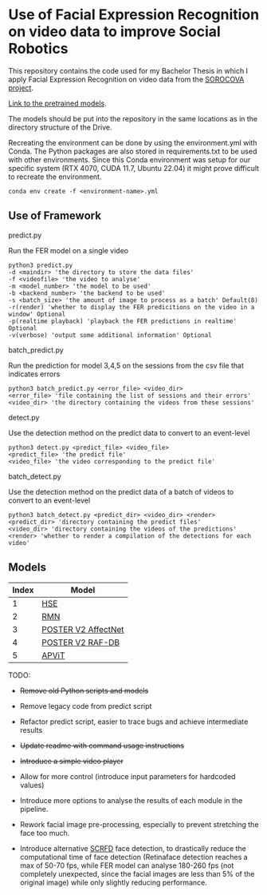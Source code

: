 # Use of Facial Expression Recognition on video data to improve Social Robotics

This repository contains the code used for my Bachelor Thesis in which I apply Facial Expression Recognition on video data from the [SOROCOVA project](https://sorocova.nl/en/sorocova/).

[Link to the pretrained models](https://drive.google.com/drive/folders/1ODO24RpaiRb9QMjCk1gLADwfevUxFPC4?usp=sharing).

The models should be put into the repository in the same locations as in the directory structure of the Drive.


Recreating the environment can be done by using the environment.yml with Conda. The Python packages are also stored in requirements.txt to be used with other environments.
Since this Conda environment was setup for our specific system (RTX 4070, CUDA 11.7, Ubuntu 22.04) it might prove difficult to recreate the environment.
 ```
conda env create -f <environment-name>.yml
```

## Use of Framework

predict.py

Run the FER model on a single video
```
python3 predict.py
-d <maindir> 'the directory to store the data files'
-f <videofile> 'the video to analyse'
-m <model_number> 'the model to be used'
-b <backend_number> 'the backend to be used'
-s <batch_size> 'the amount of image to process as a batch' Default(8)
-r(render) 'whether to display the FER predicitions on the video in a window' Optional
-p(realtime playback) 'playback the FER predictions in realtime' Optional
-v(verbose) 'output some additional information' Optional
```

batch_predict.py

Run the prediction for model 3,4,5 on the sessions from the csv file that indicates errors
```
python3 batch_predict.py <error_file> <video_dir>
<error_file> 'file containing the list of sessions and their errors'
<video_dir> 'the directory containing the videos from these sessions'
```

detect.py

Use the detection method on the predict data to convert to an event-level
```
python3 detect.py <predict_file> <video_file>
<predict_file> 'the predict file'
<video_file> 'the video corresponding to the predict file'
```

batch_detect.py

Use the detection method on the predict data of a batch of videos to convert to an event-level
```
python3 batch_detect.py <predict_dir> <video_dir> <render>
<predict_dir> 'directory containing the predict files'
<video_dir> 'directory containing the videos of the predictions'
<render> 'whether to render a compilation of the detections for each video'
```

## Models
| Index | Model |
|---|---|
| 1 | [HSE](https://github.com/HSE-asavchenko/face-emotion-recognition) |
| 2 | [RMN](https://pypi.org/project/rmn/) |
| 3 | [POSTER V2 AffectNet](https://github.com/Talented-Q/POSTER_V2) |
| 4 | [POSTER V2 RAF-DB](https://github.com/Talented-Q/POSTER_V2) |
| 5 | [APViT](https://github.com/youqingxiaozhua/APViT) |

TODO:
- ~~Remove old Python scripts and models~~
- Remove legacy code from predict script
- Refactor predict script, easier to trace bugs and achieve intermediate results
- ~~Update readme with command usage instructions~~
- ~~Introduce a simple video player~~
- Allow for more control (introduce input parameters for hardcoded values)
- Introduce more options to analyse the results of each module in the pipeline.

- Rework facial image pre-processing, especially to prevent stretching the face too much.
- Introduce alternative [SCRFD](https://github.com/deepinsight/insightface/tree/master/detection/scrfd) face detection, to drastically reduce the computational time of face detection (Retinaface detection reaches a max of 50-70 fps, while FER model can analyse 180-260 fps (not completely unexpected, since the facial images are less than 5% of the original image) while only slightly reducing performance.
